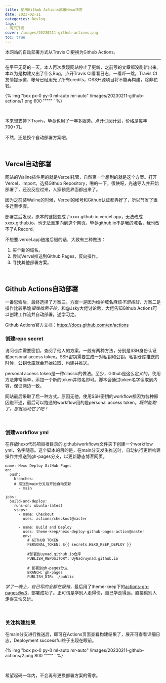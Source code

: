 ```yaml
---
title: 使用Github Actions部署Hexo博客
date: 2023-02-11
categories: Devlog
tags: 
- 网页开发
cover: /images/20230211-github-actions.png
toc: true
---
```

本网站的自动部署方式从Travis CI更换为Github Actions。

<!--more-->

___

在平平无奇的一天，本人再次发现网站停止了更新，之前写的文章都没刷新出来。本以为是构建又出了什么Bug，点开Travis CI看看日志，一看吓一跳。Travis CI友情提示道，帐号已经用光了所有credits，OSS开源项目将不能再构建，除非花钱。

{% img "box px-0 py-0 ml-auto mr-auto" /images/20230211-github-actions/1.png 600 '"""" ' %}

<br/>

本来想支持下Travis，毕竟也用了一年多服务。点开订阅计划，价格是每年700+刀。

不然，还是换个自动部署方案吧。

<br/>

## Vercel自动部署

网站的Waline插件用的就是Vercel托管，自然第一个想到的就是这个方案。打开Vercel，Import，选择Github Repository，啪的一下，很快呀，光速导入并开始部署了，还没反应过来，人家预览界面都出来了。

因为之前装Waline的时候，Vercel的帐号和Github认证都弄好了，所以节省了很多迁至步骤。

部署之后发现，原本的链接变成了xxxx.github.io.vercel.app，无法改成xxxx.github.io，也无法重定向到这个网页。毕竟github.io不是我的域名，我也改不了A Record。

不想要.vercel.app链接后缀的话，大致有三种做法：

1. 买个新的域名。
2. 尝试Vervel推送到Github Pages，反向操作。
3. 寻找其他部署方案。

<br/>

## Github Actions自动部署

一番思索后，最终选择了方案三。方案一是因为维护域名麻烦*不想掏钱*，方案二是操作比较吊诡*很难找例子抄*，和@Jsky大佬讨论后，大佬告知Github Actions可以创建工作流并自动部署，遂学习之。

Github Actions官方文档：https://docs.github.com/en/actions

### 创建repo secret

访问仓库需要密钥，查阅了他人的方案，一般有两种方法，分别是SSH身份认证和personal access token。SSH密钥需要生成一对私钥和公钥，私钥仓库推送的时候，公钥仓库就会开始拉取、构建并推送。

personal access token是一种classic的做法。至少，Github是这么定义的。使用方法非常简单，添加一个新的token并取名即可。脚本会通过token名字读取到内容，保证两边一致。

网站最后采取了后一种方式。原因无他，使用SSH密钥的workflow都因为各种原因跑不通，最后可以跑通的workflow用的是personal access token。*既然能跑了，那就别动它了吧！*

<br/>

### 创建workflow yml

在存放hexo代码项目根目录的.github/workflows文件夹下创建一个workflow yml，名字随意。这个脚本的目的是，在main分支发生推送时，自动执行更新构建操作并推送到gh-pages分支，以更新静态博客网页。

```
name: Hexo Deploy GitHub Pages
on:
  push:
    branches:
    # 推送到main分支后开始自动更新
      - main

jobs:
  build-and-deploy:
    runs-on: ubuntu-latest
    steps:
      - name: Checkout
        uses: actions/checkout@master

      - name: Build and Deploy
        uses: theme-keep/hexo-deploy-github-pages-action@master
        env:
          # GITHUB TOKEN
          PERSONAL_TOKEN: ${{ secrets.HEXO_KEEP_DEPLOY }}

          #部署到uynad.github.io仓库
          PUBLISH_REPOSITORY: UyNad/uynad.github.io

          # 部署到gh-pages分支
          BRANCH: gh-pages
          PUBLISH_DIR: ./public
```

*学了一晚上，自己写的全都在报错*，最后用了theme-keep下的[actions-gh-pages@v3](https://github.com/peaceiris/actions-gh-pages)，部署成功了。正可谓是学别人走得快，自己学走得远，直接偷别人走得又快又远。

<br/>

### 关注构建结果

在main分支进行推送后，即可在Actions页面查看构建结果了，展开可查看详细日志，Deployment successful终于出现在眼前。

{% img "box px-0 py-0 ml-auto mr-auto" /images/20230211-github-actions/2.png 800 '"""" ' %}

<br/>

希望起码一年内，不会再有更换部署方案的需求。

<br/>
